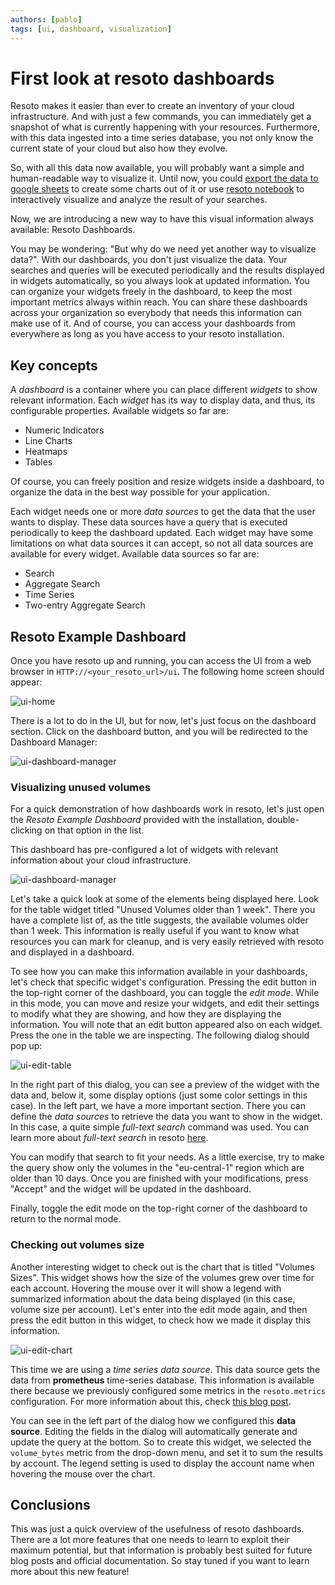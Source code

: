 ```yaml
---
authors: [pablo]
tags: [ui, dashboard, visualization]
---
```


# First look at resoto dashboards

Resoto makes it easier than ever to create an inventory of your cloud infrastructure. And with just a few commands, you can immediately get a snapshot of what is currently happening with your resources. Furthermore, with this data ingested into a time series database, you not only know the current state of your cloud but also how they evolve. 

So, with all this data now available, you will probably want a simple and human-readable way to visualize it. Until now, you could [export the data to google sheets](https://resoto.com/docs/how-to-guides/data-export/export-data-to-google-sheets) to create some charts out of it or use [resoto notebook](https://resoto.com/docs/reference/notebook) to interactively visualize and analyze the result of your searches.

Now, we are introducing a new way to have this visual information always available: Resoto Dashboards.

You may be wondering: "But why do we need yet another way to visualize data?". With our dashboards, you don't just visualize the data. Your searches and queries will be executed periodically and the results displayed in widgets automatically, so you always look at updated information. You can organize your widgets freely in the dashboard, to keep the most important metrics always within reach. You can share these dashboards across your organization so everybody that needs this information can make use of it. And of course, you can access your dashboards from everywhere as long as you have access to your resoto installation.

## Key concepts

A *dashboard* is a container where you can place different *widgets* to show relevant information. Each *widget* has its way to display data, and thus, its configurable properties. Available widgets so far are:

* Numeric Indicators
* Line Charts
* Heatmaps
* Tables

Of course, you can freely position and resize widgets inside a dashboard, to organize the data in the best way possible for your application.

Each widget needs one or more *data sources* to get the data that the user wants to display. These data sources have a query that is executed periodically to keep the dashboard updated. Each widget may have some limitations on what data sources it can accept, so not all data sources are available for every widget. Available data sources so far are:

* Search
* Aggregate Search
* Time Series
* Two-entry Aggregate Search

## Resoto Example Dashboard

Once you have resoto up and running, you can access the UI from a web browser in `HTTP://<your_resoto_url>/ui`. The following home screen should appear:

![ui-home](./img/ui-home.png)

There is a lot to do in the UI, but for now, let's just focus on the dashboard section. Click on the dashboard button, and you will be redirected to the Dashboard Manager:

![ui-dashboard-manager](./img/ui-dashboard-manager.png)

### Visualizing unused volumes

For a quick demonstration of how dashboards work in resoto, let's just open the *Resoto Example Dashboard* provided with the installation, double-clicking on that option in the list.

This dashboard has pre-configured a lot of widgets with relevant information about your cloud infrastructure. 

![ui-dashboard-manager](./img/ui-example-dashboard.png)

Let's take a quick look at some of the elements being displayed here. Look for the table widget titled "Unused Volumes older than 1 week". There you have a complete list of, as the title suggests, the available volumes older than 1 week. This information is really useful if you want to know what resources you can mark for cleanup, and is very easily retrieved with resoto and displayed in a dashboard.

To see how you can make this information available in your dashboards, let's check that specific widget's configuration. Pressing the edit button in the top-right corner of the dashboard, you can toggle the *edit mode*. While in this mode, you can move and resize your widgets, and edit their settings to modify what they are showing, and how they are displaying the information. You will note that an edit button appeared also on each widget. Press the one in the table we are inspecting. The following dialog should pop up:

![ui-edit-table](./img/ui-edit-table.png)

In the right part of this dialog, you can see a preview of the widget with the data and, below it, some display options (just some color settings in this case). In the left part, we have a more important section. There you can define the *data sources* to retrieve the data you want to show in the widget. In this case, a quite simple *full-text search* command was used. You can learn more about *full-text search* in resoto [here](https://resoto.com/docs/reference/search/full-text). 

You can modify that search to fit your needs. As a little exercise, try to make the query show only the volumes in the "eu-central-1" region which are older than 10 days. Once you are finished with your modifications, press "Accept" and the widget will be updated in the dashboard. 

Finally, toggle the edit mode on the top-right corner of the dashboard to return to the normal mode.

### Checking out volumes size

Another interesting widget to check out is the chart that is titled "Volumes Sizes". This widget shows how the size of the volumes grew over time for each account. Hovering the mouse over it will show a legend with summarized information about the data being displayed (in this case, volume size per account). Let's enter into the edit mode again, and then press the edit button in this widget, to check how we made it display this information.

![ui-edit-chart](./img/ui-edit-chart.png)

This time we are using a *time series data source*. This data source gets the data from **prometheus** time-series database. This information is available there because we previously configured some metrics in the `resoto.metrics` configuration. For more information about this, check [this blog post](https://resoto.com/blog/2022/06/09/building-actionable-cloud-infrastructure-metrics#how-metrics-are-made).

You can see in the left part of the dialog how we configured this **data source**. Editing the fields in the dialog will automatically generate and update the query at the bottom. So to create this widget, we selected the `volume_bytes` metric from the drop-down menu, and set it to sum the results by account. The legend setting is used to display the account name when hovering the mouse over the chart.

## Conclusions

This was just a quick overview of the usefulness of resoto dashboards. There are a lot more features that one needs to learn to exploit their maximum potential, but that information is probably best suited for future blog posts and official documentation. So stay tuned if you want to learn more about this new feature!
